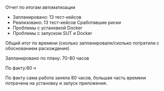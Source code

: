 Отчет по итогам автоматизации
- Запланировано: 13 тест-кейсов
- Реализовано: 13 тест-кейсов
Сработавшие риски
- Проблемы с установкой Docker
- Проблемы с запуском SUT и Docker

Общий итог по времени (сколько запланировали/сколько потратили с обоснованием расхождения)

Запланировано по плану: 70-80 часов

По факту:80 ч

По факту сама работа заняла 80 часов, большая часть времени  потрачена на установку и запуск приложения.
